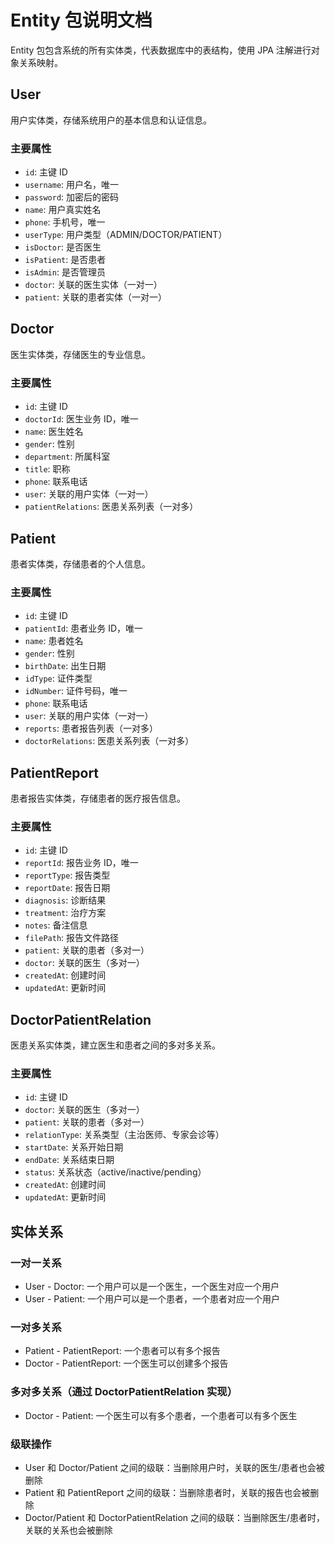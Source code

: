 # Entity 包说明文档

Entity 包包含系统的所有实体类，代表数据库中的表结构，使用 JPA 注解进行对象关系映射。

## User

用户实体类，存储系统用户的基本信息和认证信息。

### 主要属性

- `id`: 主键 ID
- `username`: 用户名，唯一
- `password`: 加密后的密码
- `name`: 用户真实姓名
- `phone`: 手机号，唯一
- `userType`: 用户类型（ADMIN/DOCTOR/PATIENT）
- `isDoctor`: 是否医生
- `isPatient`: 是否患者
- `isAdmin`: 是否管理员
- `doctor`: 关联的医生实体（一对一）
- `patient`: 关联的患者实体（一对一）

## Doctor

医生实体类，存储医生的专业信息。

### 主要属性

- `id`: 主键 ID
- `doctorId`: 医生业务 ID，唯一
- `name`: 医生姓名
- `gender`: 性别
- `department`: 所属科室
- `title`: 职称
- `phone`: 联系电话
- `user`: 关联的用户实体（一对一）
- `patientRelations`: 医患关系列表（一对多）

## Patient

患者实体类，存储患者的个人信息。

### 主要属性

- `id`: 主键 ID
- `patientId`: 患者业务 ID，唯一
- `name`: 患者姓名
- `gender`: 性别
- `birthDate`: 出生日期
- `idType`: 证件类型
- `idNumber`: 证件号码，唯一
- `phone`: 联系电话
- `user`: 关联的用户实体（一对一）
- `reports`: 患者报告列表（一对多）
- `doctorRelations`: 医患关系列表（一对多）

## PatientReport

患者报告实体类，存储患者的医疗报告信息。

### 主要属性

- `id`: 主键 ID
- `reportId`: 报告业务 ID，唯一
- `reportType`: 报告类型
- `reportDate`: 报告日期
- `diagnosis`: 诊断结果
- `treatment`: 治疗方案
- `notes`: 备注信息
- `filePath`: 报告文件路径
- `patient`: 关联的患者（多对一）
- `doctor`: 关联的医生（多对一）
- `createdAt`: 创建时间
- `updatedAt`: 更新时间

## DoctorPatientRelation

医患关系实体类，建立医生和患者之间的多对多关系。

### 主要属性

- `id`: 主键 ID
- `doctor`: 关联的医生（多对一）
- `patient`: 关联的患者（多对一）
- `relationType`: 关系类型（主治医师、专家会诊等）
- `startDate`: 关系开始日期
- `endDate`: 关系结束日期
- `status`: 关系状态（active/inactive/pending）
- `createdAt`: 创建时间
- `updatedAt`: 更新时间

## 实体关系

### 一对一关系

- User - Doctor: 一个用户可以是一个医生，一个医生对应一个用户
- User - Patient: 一个用户可以是一个患者，一个患者对应一个用户

### 一对多关系

- Patient - PatientReport: 一个患者可以有多个报告
- Doctor - PatientReport: 一个医生可以创建多个报告

### 多对多关系（通过 DoctorPatientRelation 实现）

- Doctor - Patient: 一个医生可以有多个患者，一个患者可以有多个医生

### 级联操作

- User 和 Doctor/Patient 之间的级联：当删除用户时，关联的医生/患者也会被删除
- Patient 和 PatientReport 之间的级联：当删除患者时，关联的报告也会被删除
- Doctor/Patient 和 DoctorPatientRelation 之间的级联：当删除医生/患者时，关联的关系也会被删除
